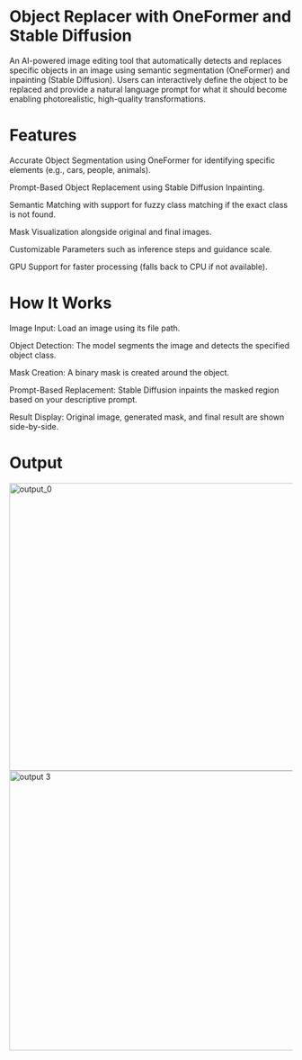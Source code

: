 # Object Replacer with OneFormer and Stable Diffusion

An AI-powered image editing tool that automatically detects and replaces specific objects in an image using semantic segmentation (OneFormer) and inpainting (Stable Diffusion). Users can interactively define the object to be replaced and provide a natural language prompt for what it should become enabling photorealistic, high-quality transformations.

# Features

 Accurate Object Segmentation using OneFormer
 for identifying specific elements (e.g., cars, people, animals).

 Prompt-Based Object Replacement using Stable Diffusion Inpainting.

 Semantic Matching with support for fuzzy class matching if the exact class is not found.

 Mask Visualization alongside original and final images.

 Customizable Parameters such as inference steps and guidance scale.

 GPU Support for faster processing (falls back to CPU if not available).

# How It Works

Image Input: Load an image using its file path.

Object Detection: The model segments the image and detects the specified object class.

Mask Creation: A binary mask is created around the object.

Prompt-Based Replacement: Stable Diffusion inpaints the masked region based on your descriptive prompt.

Result Display: Original image, generated mask, and final result are shown side-by-side.

# Output
<img width="1417" height="511" alt="output_0" src="https://github.com/user-attachments/assets/d2e0160b-01f2-4c39-85fa-3a962ce4e355" />
<img width="1427" height="497" alt="output 3" src="https://github.com/user-attachments/assets/e8171cea-2e49-416b-9b07-b626167da0e0" />


